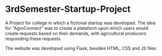 # 3rdSemester-Startup-Project

A Project for college in which a fictional startup was developed.
The idea for "AgroConnect" was to create a plataform upon which users would create requests based on their demands, with
agricultural producers responding these requests.

The website was developed using Flask, besides HTML, CSS and JS files.
